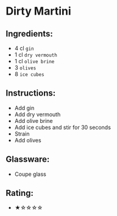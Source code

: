 # Dirty Martini

## Ingredients:
- 4 cl `gin`
- 1 cl `dry vermouth` <!-- - 2 cl `dry vermouth` -->
- 1 cl `olive brine` <!-- - 1 bar spoon `olive brine` -->
- 3 `olives`
- 8 `ice cubes`

## Instructions:
- Add gin
- Add dry vermouth
- Add olive brine
- Add ice cubes and stir for 30 seconds
- Strain
- Add olives

## Glassware:
- Coupe glass

## Rating:
- ★☆☆☆☆